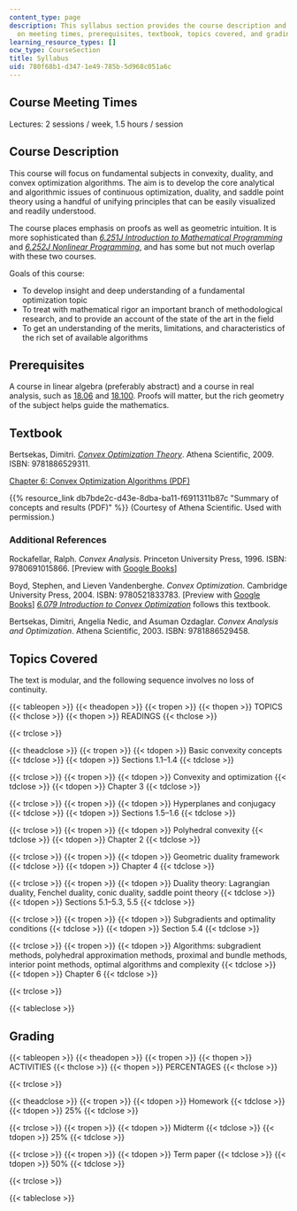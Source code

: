 ```yaml
---
content_type: page
description: This syllabus section provides the course description and information
  on meeting times, prerequisites, textbook, topics covered, and grading.
learning_resource_types: []
ocw_type: CourseSection
title: Syllabus
uid: 780f68b1-d347-1e49-785b-5d968c051a6c
---
```


Course Meeting Times
--------------------

Lectures: 2 sessions / week, 1.5 hours / session

Course Description
------------------

This course will focus on fundamental subjects in convexity, duality, and convex optimization algorithms. The aim is to develop the core analytical and algorithmic issues of continuous optimization, duality, and saddle point theory using a handful of unifying principles that can be easily visualized and readily understood.

The course places emphasis on proofs as well as geometric intuition. It is more sophisticated than [_6.251J Introduction to Mathematical Programming_](/courses/6-251j-introduction-to-mathematical-programming-fall-2009) and [_6.252J Nonlinear Programming_](/courses/15-084j-nonlinear-programming-spring-2004), and has some but not much overlap with these two courses.

Goals of this course:

*   To develop insight and deep understanding of a fundamental optimization topic
*   To treat with mathematical rigor an important branch of methodological research, and to provide an account of the state of the art in the field
*   To get an understanding of the merits, limitations, and characteristics of the rich set of available algorithms

Prerequisites
-------------

A course in linear algebra (preferably abstract) and a course in real analysis, such as [18.06](/courses/18-06sc-linear-algebra-fall-2011) and [18.100](/courses/18-100c-real-analysis-fall-2012). Proofs will matter, but the rich geometry of the subject helps guide the mathematics.

Textbook
--------

Bertsekas, Dimitri. [_Convex Optimization Theory_](http://www.athenasc.com/convexduality.html). Athena Scientific, 2009. ISBN: 9781886529311.

[Chapter 6: Convex Optimization Algorithms (PDF)](http://www.athenasc.com/convexdualitychapter.pdf)

{{% resource_link db7bde2c-d43e-8dba-ba11-f6911311b87c "Summary of concepts and results (PDF)" %}} (Courtesy of Athena Scientific. Used with permission.)

### Additional References

Rockafellar, Ralph. _Convex Analysis_. Princeton University Press, 1996. ISBN: 9780691015866. \[Preview with [Google Books](http://books.google.com/books?id=1TiOka9bx3sC&printsec=frontcover)\]

Boyd, Stephen, and Lieven Vandenberghe. _Convex Optimization_. Cambridge University Press, 2004. ISBN: 9780521833783. \[Preview with [Google Books](http://books.google.com/books?id=mYm0bLd3fcoC&printsec=frontcover)\] [_6.079 Introduction to Convex Optimization_](/courses/6-079-introduction-to-convex-optimization-fall-2009) follows this textbook.

Bertsekas, Dimitri, Angelia Nedic, and Asuman Ozdaglar. _Convex Analysis and Optimization_. Athena Scientific, 2003. ISBN: 9781886529458.

Topics Covered
--------------

The text is modular, and the following sequence involves no loss of continuity.

{{< tableopen >}}
{{< theadopen >}}
{{< tropen >}}
{{< thopen >}}
TOPICS
{{< thclose >}}
{{< thopen >}}
READINGS
{{< thclose >}}

{{< trclose >}}

{{< theadclose >}}
{{< tropen >}}
{{< tdopen >}}
Basic convexity concepts
{{< tdclose >}}
{{< tdopen >}}
Sections 1.1–1.4
{{< tdclose >}}

{{< trclose >}}
{{< tropen >}}
{{< tdopen >}}
Convexity and optimization
{{< tdclose >}}
{{< tdopen >}}
Chapter 3
{{< tdclose >}}

{{< trclose >}}
{{< tropen >}}
{{< tdopen >}}
Hyperplanes and conjugacy
{{< tdclose >}}
{{< tdopen >}}
Sections 1.5–1.6
{{< tdclose >}}

{{< trclose >}}
{{< tropen >}}
{{< tdopen >}}
Polyhedral convexity
{{< tdclose >}}
{{< tdopen >}}
Chapter 2
{{< tdclose >}}

{{< trclose >}}
{{< tropen >}}
{{< tdopen >}}
Geometric duality framework
{{< tdclose >}}
{{< tdopen >}}
Chapter 4
{{< tdclose >}}

{{< trclose >}}
{{< tropen >}}
{{< tdopen >}}
Duality theory: Lagrangian duality, Fenchel duality, conic duality, saddle point theory
{{< tdclose >}}
{{< tdopen >}}
Sections 5.1–5.3, 5.5
{{< tdclose >}}

{{< trclose >}}
{{< tropen >}}
{{< tdopen >}}
Subgradients and optimality conditions
{{< tdclose >}}
{{< tdopen >}}
Section 5.4
{{< tdclose >}}

{{< trclose >}}
{{< tropen >}}
{{< tdopen >}}
Algorithms: subgradient methods, polyhedral approximation methods, proximal and bundle methods, interior point methods, optimal algorithms and complexity
{{< tdclose >}}
{{< tdopen >}}
Chapter 6
{{< tdclose >}}

{{< trclose >}}

{{< tableclose >}}

Grading
-------

{{< tableopen >}}
{{< theadopen >}}
{{< tropen >}}
{{< thopen >}}
ACTIVITIES
{{< thclose >}}
{{< thopen >}}
PERCENTAGES
{{< thclose >}}

{{< trclose >}}

{{< theadclose >}}
{{< tropen >}}
{{< tdopen >}}
Homework
{{< tdclose >}}
{{< tdopen >}}
25%
{{< tdclose >}}

{{< trclose >}}
{{< tropen >}}
{{< tdopen >}}
Midterm
{{< tdclose >}}
{{< tdopen >}}
25%
{{< tdclose >}}

{{< trclose >}}
{{< tropen >}}
{{< tdopen >}}
Term paper
{{< tdclose >}}
{{< tdopen >}}
50%
{{< tdclose >}}

{{< trclose >}}

{{< tableclose >}}